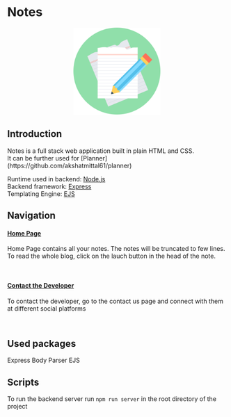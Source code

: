 # Notes

<p align="center">
<img src="https://raw.githubusercontent.com/akshatmittal61/notes/master/public/images/favicon.png" alt="Notes" width="200" height="200" />
</p>

## Introduction

<p>
Notes is a full stack web application built in plain HTML and CSS.
<br />
It can be further used for [Planner](https://github.com/akshatmittal61/planner)
</p>
<p>
Runtime used in backend: <a href="https://nodejs.org/">Node.js</a>
<br />
Backend framework: <a href="https://expressjs.com/">Express</a>
<br />
Templating Engine: <a href="https://ejs.co/">EJS</a>
<br />
</p>

## Navigation

<h4>
<a href="#">Home Page</a>
</h4>
<p>
    Home Page contains all your notes. The notes will be truncated to few lines. To read
    the whole blog, click on the lauch button in the head of the note.
</p>
<br />
<h4>
    <a href="https://github.com/akshatmittal61">Contact the Developer</a>
</h4>
<p>
    To contact the developer, go to the contact us page and connect with them at different social
    platforms
</p>
<br />


## Used packages

Express
Body Parser
EJS

## Scripts

To run the backend server run `npm run server` in the root directory of the project
